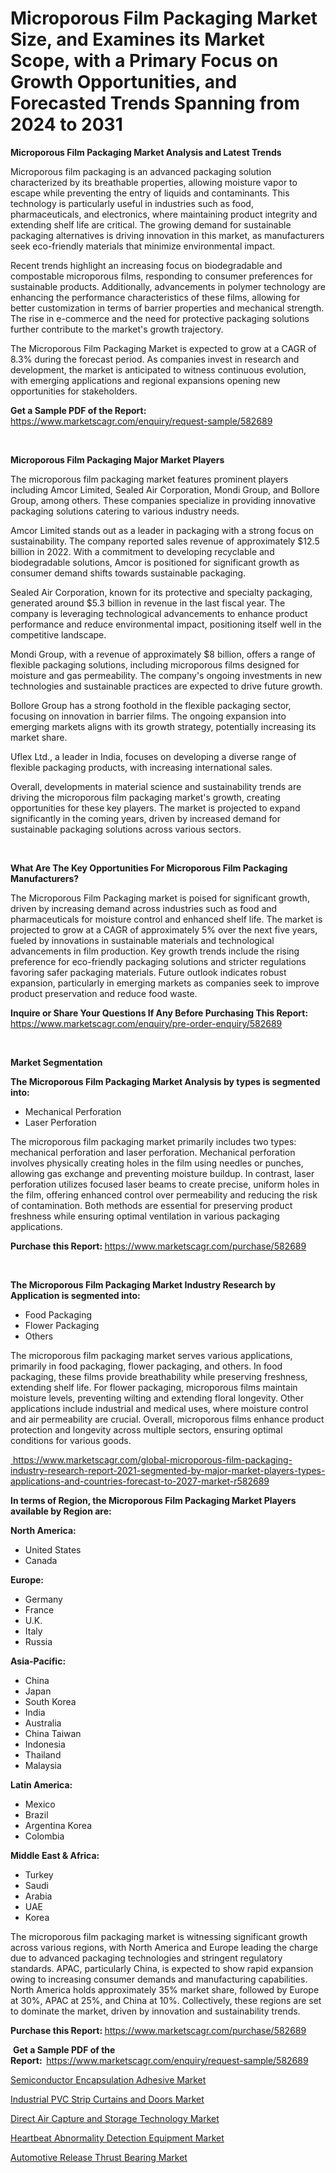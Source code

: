 <p><h1>Microporous Film Packaging Market Size, and Examines its Market Scope, with a Primary Focus on Growth Opportunities, and Forecasted Trends Spanning from 2024 to 2031</h1></p><p><strong>Microporous Film Packaging Market Analysis and Latest Trends</strong></p>
<p><p>Microporous film packaging is an advanced packaging solution characterized by its breathable properties, allowing moisture vapor to escape while preventing the entry of liquids and contaminants. This technology is particularly useful in industries such as food, pharmaceuticals, and electronics, where maintaining product integrity and extending shelf life are critical. The growing demand for sustainable packaging alternatives is driving innovation in this market, as manufacturers seek eco-friendly materials that minimize environmental impact.</p><p>Recent trends highlight an increasing focus on biodegradable and compostable microporous films, responding to consumer preferences for sustainable products. Additionally, advancements in polymer technology are enhancing the performance characteristics of these films, allowing for better customization in terms of barrier properties and mechanical strength. The rise in e-commerce and the need for protective packaging solutions further contribute to the market's growth trajectory.</p><p>The Microporous Film Packaging Market is expected to grow at a CAGR of 8.3% during the forecast period. As companies invest in research and development, the market is anticipated to witness continuous evolution, with emerging applications and regional expansions opening new opportunities for stakeholders.</p></p>
<p><strong>Get a Sample PDF of the Report:&nbsp;</strong> <a href="https://www.marketscagr.com/enquiry/request-sample/582689?utm_campaign=1126&utm_medium=2&utm_source=Github&utm_content=ia&utm_term=09122024&utm_id=microporous-film-packaging">https://www.marketscagr.com/enquiry/request-sample/582689</a></p>
<p>&nbsp;</p>
<p><strong>Microporous Film Packaging Major Market Players</strong></p>
<p><p>The microporous film packaging market features prominent players including Amcor Limited, Sealed Air Corporation, Mondi Group, and Bollore Group, among others. These companies specialize in providing innovative packaging solutions catering to various industry needs.</p><p>Amcor Limited stands out as a leader in packaging with a strong focus on sustainability. The company reported sales revenue of approximately $12.5 billion in 2022. With a commitment to developing recyclable and biodegradable solutions, Amcor is positioned for significant growth as consumer demand shifts towards sustainable packaging.</p><p>Sealed Air Corporation, known for its protective and specialty packaging, generated around $5.3 billion in revenue in the last fiscal year. The company is leveraging technological advancements to enhance product performance and reduce environmental impact, positioning itself well in the competitive landscape.</p><p>Mondi Group, with a revenue of approximately $8 billion, offers a range of flexible packaging solutions, including microporous films designed for moisture and gas permeability. The company's ongoing investments in new technologies and sustainable practices are expected to drive future growth.</p><p>Bollore Group has a strong foothold in the flexible packaging sector, focusing on innovation in barrier films. The ongoing expansion into emerging markets aligns with its growth strategy, potentially increasing its market share.</p><p>Uflex Ltd., a leader in India, focuses on developing a diverse range of flexible packaging products, with increasing international sales.</p><p>Overall, developments in material science and sustainability trends are driving the microporous film packaging market's growth, creating opportunities for these key players. The market is projected to expand significantly in the coming years, driven by increased demand for sustainable packaging solutions across various sectors.</p></p>
<p>&nbsp;</p>
<p><strong>What Are The Key Opportunities For Microporous Film Packaging Manufacturers?</strong></p>
<p><p>The Microporous Film Packaging market is poised for significant growth, driven by increasing demand across industries such as food and pharmaceuticals for moisture control and enhanced shelf life. The market is projected to grow at a CAGR of approximately 5% over the next five years, fueled by innovations in sustainable materials and technological advancements in film production. Key growth trends include the rising preference for eco-friendly packaging solutions and stricter regulations favoring safer packaging materials. Future outlook indicates robust expansion, particularly in emerging markets as companies seek to improve product preservation and reduce food waste.</p></p>
<p><strong>Inquire or Share Your Questions If Any Before Purchasing This Report:</strong> <a href="https://www.marketscagr.com/enquiry/pre-order-enquiry/582689?utm_campaign=1126&utm_medium=2&utm_source=Github&utm_content=ia&utm_term=09122024&utm_id=microporous-film-packaging">https://www.marketscagr.com/enquiry/pre-order-enquiry/582689</a></p>
<p>&nbsp;</p>
<p><strong>Market Segmentation</strong></p>
<p><strong>The Microporous Film Packaging Market Analysis by types is segmented into:</strong></p>
<p><ul><li>Mechanical Perforation</li><li>Laser Perforation</li></ul></p>
<p><p>The microporous film packaging market primarily includes two types: mechanical perforation and laser perforation. Mechanical perforation involves physically creating holes in the film using needles or punches, allowing gas exchange and preventing moisture buildup. In contrast, laser perforation utilizes focused laser beams to create precise, uniform holes in the film, offering enhanced control over permeability and reducing the risk of contamination. Both methods are essential for preserving product freshness while ensuring optimal ventilation in various packaging applications.</p></p>
<p><strong>Purchase this Report:&nbsp;</strong><a href="https://www.marketscagr.com/purchase/582689?utm_campaign=1126&utm_medium=2&utm_source=Github&utm_content=ia&utm_term=09122024&utm_id=microporous-film-packaging">https://www.marketscagr.com/purchase/582689</a></p>
<p>&nbsp;</p>
<p><strong>The Microporous Film Packaging Market Industry Research by Application is segmented into:</strong></p>
<p><ul><li>Food Packaging</li><li>Flower Packaging</li><li>Others</li></ul></p>
<p><p>The microporous film packaging market serves various applications, primarily in food packaging, flower packaging, and others. In food packaging, these films provide breathability while preserving freshness, extending shelf life. For flower packaging, microporous films maintain moisture levels, preventing wilting and extending floral longevity. Other applications include industrial and medical uses, where moisture control and air permeability are crucial. Overall, microporous films enhance product protection and longevity across multiple sectors, ensuring optimal conditions for various goods.</p></p>
<p><a href="https://www.marketscagr.com/global-microporous-film-packaging-industry-research-report-2021-segmented-by-major-market-players-types-applications-and-countries-forecast-to-2027-market-r582689?utm_campaign=1126&utm_medium=2&utm_source=Github&utm_content=ia&utm_term=09122024&utm_id=microporous-film-packaging">&nbsp;https://www.marketscagr.com/global-microporous-film-packaging-industry-research-report-2021-segmented-by-major-market-players-types-applications-and-countries-forecast-to-2027-market-r582689</a></p>
<p><strong>In terms of Region, the Microporous Film Packaging Market Players available by Region are:</strong></p>
<p>
    <p> <strong> North America: </strong>
        <ul>
            <li>United States</li>
            <li>Canada</li>
        </ul>
        </p> 
    <p> <strong> Europe: </strong>
        <ul>
            <li>Germany</li>
            <li>France</li>
            <li>U.K.</li>
            <li>Italy</li>
            <li>Russia</li>
        </ul>
        </p> 
    <p> <strong> Asia-Pacific: </strong>
        <ul>
            <li>China</li>
            <li>Japan</li>
            <li>South Korea</li>
            <li>India</li>
            <li>Australia</li>
            <li>China Taiwan</li>
            <li>Indonesia</li>
            <li>Thailand</li>
            <li>Malaysia</li>
        </ul>
        </p> 
    <p> <strong> Latin America: </strong>
        <ul>
            <li>Mexico</li>
            <li>Brazil</li>
            <li>Argentina Korea</li>
            <li>Colombia</li>
        </ul>
        </p> 
    <p> <strong> Middle East & Africa: </strong>
        <ul>
            <li>Turkey</li>
            <li>Saudi</li>
            <li>Arabia</li>
            <li>UAE</li>
            <li>Korea</li>
        </ul>
    </p>
    </p>
<p><p>The microporous film packaging market is witnessing significant growth across various regions, with North America and Europe leading the charge due to advanced packaging technologies and stringent regulatory standards. APAC, particularly China, is expected to show rapid expansion owing to increasing consumer demands and manufacturing capabilities. North America holds approximately 35% market share, followed by Europe at 30%, APAC at 25%, and China at 10%. Collectively, these regions are set to dominate the market, driven by innovation and sustainability trends.</p></p>
<p><strong>Purchase this Report: </strong><a href="https://www.marketscagr.com/purchase/582689?utm_campaign=1126&utm_medium=2&utm_source=Github&utm_content=ia&utm_term=09122024&utm_id=microporous-film-packaging">https://www.marketscagr.com/purchase/582689</a></p>
<p>&nbsp;<strong>Get a Sample PDF of the Report:&nbsp;&nbsp;</strong><a href="https://www.marketscagr.com/enquiry/request-sample/582689?utm_campaign=1126&utm_medium=2&utm_source=Github&utm_content=ia&utm_term=09122024&utm_id=microporous-film-packaging">https://www.marketscagr.com/enquiry/request-sample/582689</a></p>
<p><strong></strong></p>
<p><p><a href="https://www.linkedin.com/pulse/semiconductor-encapsulation-adhesive-market-insight-financial-d2pyf?utm_campaign=1126&utm_medium=2&utm_source=Github&utm_content=ia&utm_term=09122024&utm_id=microporous-film-packaging">Semiconductor Encapsulation Adhesive Market</a></p><p><a href="https://www.linkedin.com/pulse/futur-trend-quest-sl8ue?utm_campaign=1126&utm_medium=2&utm_source=Github&utm_content=ia&utm_term=09122024&utm_id=microporous-film-packaging">Industrial PVC Strip Curtains and Doors Market</a></p><p><a href="https://www.linkedin.com/pulse/the-sympatico-insight-9odme?utm_campaign=1126&utm_medium=2&utm_source=Github&utm_content=ia&utm_term=09122024&utm_id=microporous-film-packaging">Direct Air Capture and Storage Technology Market</a></p><p><a href="https://www.linkedin.com/pulse/heartbeat-abnormality-detection-equipmentmarketinsightsmarketsizeandgrowthprospectswithanestimatedcagrof121from2024to2031-wm9rc?utm_campaign=1126&utm_medium=2&utm_source=Github&utm_content=ia&utm_term=09122024&utm_id=microporous-film-packaging">Heartbeat Abnormality Detection Equipment Market</a></p><p><a href="https://github.com/julyju69/Market-Research-Report-List-5/blob/main/automotive-release-thrust-bearing-market.md?utm_campaign=1126&utm_medium=2&utm_source=Github&utm_content=ia&utm_term=09122024&utm_id=microporous-film-packaging">Automotive Release Thrust Bearing Market</a></p></p>